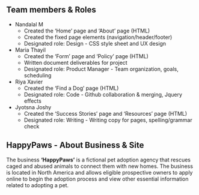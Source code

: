 

## Team members & Roles
* Nandalal M
    * Created the ‘Home’ page and ‘About’ page (HTML)
    * Created the fixed page elements (navigation/header/footer)
    * Designated role: Design - CSS style sheet and UX design
* Maria Thayil
  * Created the ‘Form’ page and ‘Policy’ page (HTML)
  * Written document deliverables for project 
  * Designated role: Product Manager - Team organization, goals, scheduling
* Riya Xavier
  * Created the ‘Find a Dog’ page (HTML)
  * Designated role: Code - Github collaboration & merging, Jquery effects
* Jyotsna Joshy
  * Created the ‘Success Stories’ page  and ‘Resources’ page (HTML)
  * Designated role: Writing - Writing copy for pages, spelling/grammar check

## HappyPaws - About Business & Site
The business **‘HappyPaws’** is a fictional pet adoption agency that rescues caged and abused animals to connect them with new homes.  The business is located in North America and allows eligible prospective owners to apply online to begin the adoption process and view other essential information related to adopting a pet.
